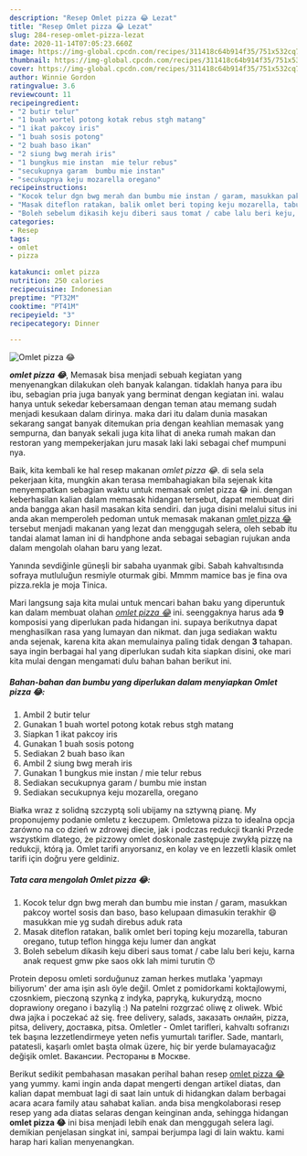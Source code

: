 ```yaml
---
description: "Resep Omlet pizza 😂 Lezat"
title: "Resep Omlet pizza 😂 Lezat"
slug: 284-resep-omlet-pizza-lezat
date: 2020-11-14T07:05:23.660Z
image: https://img-global.cpcdn.com/recipes/311418c64b914f35/751x532cq70/omlet-pizza-😂-foto-resep-utama.jpg
thumbnail: https://img-global.cpcdn.com/recipes/311418c64b914f35/751x532cq70/omlet-pizza-😂-foto-resep-utama.jpg
cover: https://img-global.cpcdn.com/recipes/311418c64b914f35/751x532cq70/omlet-pizza-😂-foto-resep-utama.jpg
author: Winnie Gordon
ratingvalue: 3.6
reviewcount: 11
recipeingredient:
- "2 butir telur"
- "1 buah wortel potong kotak rebus stgh matang"
- "1 ikat pakcoy iris"
- "1 buah sosis potong"
- "2 buah baso ikan"
- "2 siung bwg merah iris"
- "1 bungkus mie instan  mie telur rebus"
- "secukupnya garam  bumbu mie instan"
- "secukupnya keju mozarella oregano"
recipeinstructions:
- "Kocok telur dgn bwg merah dan bumbu mie instan / garam, masukkan pakcoy wortel sosis dan baso, baso kelupaan dimasukin terakhir 😄 masukkan mie yg sudah direbus aduk rata"
- "Masak diteflon ratakan, balik omlet beri toping keju mozarella, taburan oregano, tutup teflon hingga keju lumer dan angkat"
- "Boleh sebelum dikasih keju diberi saus tomat / cabe lalu beri keju, karna anak request gmw pke saos okk lah mimi turutin 😙"
categories:
- Resep
tags:
- omlet
- pizza

katakunci: omlet pizza 
nutrition: 250 calories
recipecuisine: Indonesian
preptime: "PT32M"
cooktime: "PT41M"
recipeyield: "3"
recipecategory: Dinner

---
```



![Omlet pizza 😂](https://img-global.cpcdn.com/recipes/311418c64b914f35/751x532cq70/omlet-pizza-😂-foto-resep-utama.jpg)

<b><i>omlet pizza 😂</i></b>, Memasak bisa menjadi sebuah kegiatan yang menyenangkan dilakukan oleh banyak kalangan. tidaklah hanya para ibu ibu, sebagian pria juga banyak yang berminat dengan kegiatan ini. walau hanya untuk sekedar kebersamaan dengan teman atau memang sudah menjadi kesukaan dalam dirinya. maka dari itu dalam dunia masakan sekarang sangat banyak ditemukan pria dengan keahlian memasak yang sempurna, dan banyak sekali juga kita lihat di aneka rumah makan dan restoran yang mempekerjakan juru masak laki laki sebagai chef mumpuni nya.

Baik, kita kembali ke hal resep makanan <i>omlet pizza 😂</i>. di sela sela pekerjaan kita, mungkin akan terasa membahagiakan bila sejenak kita menyempatkan sebagian waktu untuk memasak omlet pizza 😂 ini. dengan keberhasilan kalian dalam memasak hidangan tersebut, dapat membuat diri anda bangga akan hasil masakan kita sendiri. dan juga disini melalui situs ini anda akan memperoleh pedoman untuk memasak makanan <u>omlet pizza 😂</u> tersebut menjadi makanan yang lezat dan menggugah selera, oleh sebab itu tandai alamat laman ini di handphone anda sebagai sebagian rujukan anda dalam mengolah olahan baru yang lezat.

Yanında sevdiğinle güneşli bir sabaha uyanmak gibi. Sabah kahvaltısında sofraya mutluluğun resmiyle oturmak gibi. Mmmm mamice bas je fina ova pizza.rekla je moja Tinica.


Mari langsung saja kita mulai untuk mencari bahan baku yang diperuntuk kan dalam membuat olahan <u><i>omlet pizza 😂</i></u> ini. seenggaknya harus ada <b>9</b> komposisi yang diperlukan pada hidangan ini. supaya berikutnya dapat menghasilkan rasa yang lumayan dan nikmat. dan juga sediakan waktu anda sejenak, karena kita akan memulainya paling tidak dengan <b>3</b> tahapan. saya ingin berbagai hal yang diperlukan sudah kita siapkan disini, oke mari kita mulai dengan mengamati dulu bahan bahan berikut ini.

<!--inarticleads1-->

##### Bahan-bahan dan bumbu yang diperlukan dalam menyiapkan Omlet pizza 😂:

1. Ambil 2 butir telur
1. Gunakan 1 buah wortel potong kotak rebus stgh matang
1. Siapkan 1 ikat pakcoy iris
1. Gunakan 1 buah sosis potong
1. Sediakan 2 buah baso ikan
1. Ambil 2 siung bwg merah iris
1. Gunakan 1 bungkus mie instan / mie telur rebus
1. Sediakan secukupnya garam / bumbu mie instan
1. Sediakan secukupnya keju mozarella, oregano


Białka wraz z solidną szczyptą soli ubijamy na sztywną pianę. My proponujemy podanie omletu z keczupem. Omletowa pizza to idealna opcja zarówno na co dzień w zdrowej diecie, jak i podczas redukcji tkanki Przede wszystkim dlatego, że pizzowy omlet doskonale zastępuje zwykłą pizzę na redukcji, którą ja. Omlet tarifi arıyorsanız, en kolay ve en lezzetli klasik omlet tarifi için doğru yere geldiniz. 

<!--inarticleads2-->

##### Tata cara mengolah Omlet pizza 😂:

1. Kocok telur dgn bwg merah dan bumbu mie instan / garam, masukkan pakcoy wortel sosis dan baso, baso kelupaan dimasukin terakhir 😄 masukkan mie yg sudah direbus aduk rata
1. Masak diteflon ratakan, balik omlet beri toping keju mozarella, taburan oregano, tutup teflon hingga keju lumer dan angkat
1. Boleh sebelum dikasih keju diberi saus tomat / cabe lalu beri keju, karna anak request gmw pke saos okk lah mimi turutin 😙


Protein deposu omleti sorduğunuz zaman herkes mutlaka &#39;yapmayı biliyorum&#39; der ama işin aslı öyle değil. Omlet z pomidorkami koktajlowymi, czosnkiem, pieczoną szynką z indyka, papryką, kukurydzą, mocno doprawiony oregano i bazylią :) Na patelni rozgrzać oliwę z oliwek. Wbić dwa jajka i poczekać aż się. free delivery, salads, заказать онлайн, pizza, pitsa, delivery, доставка, pitsa. Omletler - Omlet tarifleri, kahvaltı sofranızı tek başına lezzetlendirmeye yeten nefis yumurtalı tarifler. Sade, mantarlı, patatesli, kaşarlı omlet başta olmak üzere, hiç bir yerde bulamayacağız değişik omlet. Вакансии. Рестораны в Москве. 

Berikut sedikit pembahasan masakan perihal bahan resep <u>omlet pizza 😂</u> yang yummy. kami ingin anda dapat mengerti dengan artikel diatas, dan kalian dapat membuat lagi di saat lain untuk di hidangkan dalam berbagai acara acara family atau sahabat kalian. anda bisa mengkolaborasi resep resep yang ada diatas selaras dengan keinginan anda, sehingga hidangan <b>omlet pizza 😂</b> ini bisa menjadi lebih enak dan menggugah selera lagi. demikian penjelasan singkat ini, sampai berjumpa lagi di lain waktu. kami harap hari kalian menyenangkan.
